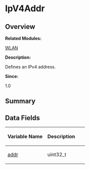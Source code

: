 # IpV4Addr<a name="EN-US_TOPIC_0000001054799605"></a>

## **Overview**<a name="section582835826093531"></a>

**Related Modules:**

[WLAN](wlan.md)

**Description:**

Defines an IPv4 address. 

**Since:**

1.0

## **Summary**<a name="section1142322562093531"></a>

## Data Fields<a name="pub-attribs"></a>

<a name="table1845556146093531"></a>
<table><thead align="left"><tr id="row369791162093531"><th class="cellrowborder" valign="top" width="50%" id="mcps1.1.3.1.1"><p id="p671856846093531"><a name="p671856846093531"></a><a name="p671856846093531"></a>Variable Name</p>
</th>
<th class="cellrowborder" valign="top" width="50%" id="mcps1.1.3.1.2"><p id="p828215837093531"><a name="p828215837093531"></a><a name="p828215837093531"></a>Description</p>
</th>
</tr>
</thead>
<tbody><tr id="row1755836667093531"><td class="cellrowborder" valign="top" width="50%" headers="mcps1.1.3.1.1 "><p id="p1563664671093531"><a name="p1563664671093531"></a><a name="p1563664671093531"></a><a href="wlan.md#gabcba7263b501288a2585bfddb77f93c4">addr</a></p>
</td>
<td class="cellrowborder" valign="top" width="50%" headers="mcps1.1.3.1.2 "><p id="p633636007093531"><a name="p633636007093531"></a><a name="p633636007093531"></a>uint32_t </p>
</td>
</tr>
</tbody>
</table>


